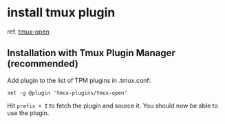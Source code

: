 # install tmux plugin


ref. [tmux-open](https://github.com/tmux-plugins/tmux-open)

## Installation with Tmux Plugin Manager (recommended)

Add plugin to the list of TPM plugins in .tmux.conf:

```
set -g @plugin 'tmux-plugins/tmux-open'
```

Hit `prefix + I` to fetch the plugin and source it. You should now be able to use the plugin.
